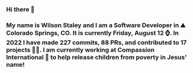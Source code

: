 ### Hi there 👋

### My name is Wilson Staley and I am a Software Developer in ⛰ Colorado Springs, CO.  It is currently Friday, August 12 ⌚. In 2022 I have made 227 commits, 88 PRs, and contributed to 17 projects 👨‍💻. I am currently working at Compassion International 🏢 to help release children from poverty in Jesus' name!